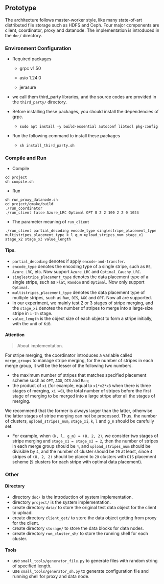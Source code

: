 ## Prototype

The architecture follows master-worker style, like many state-of-art distributed file storage such as HDFS and Ceph. Four major components are client, coordinator, proxy and datanode. The implementation is introduced in the `doc/` directory.

### Environment Configuration

- Required packages

  * grpc v1.50

  * asio 1.24.0

  * jerasure

- we call them third_party libraries, and the source codes are provided in the `third_party/` directory.

- Before installing these packages, you should install the dependencies of grpc.

  - ```
    sudo apt install -y build-essential autoconf libtool pkg-config
    ```

- Run the following command to install these packages

  - ```
    sh install_third_party.sh
    ```

### Compile and Run

- Compile

```
cd project
sh compile.sh
```

- Run

```
sh run_proxy_datanode.sh
cd project/cmake/build
./run_coordinator
./run_client false Azure_LRC Optimal OPT 8 2 2 100 2 2 0 1024
```

- The parameter meaning of `run_client`

```
./run_client partial_decoding encode_type singlestripe_placement_type multistripes_placement_type k l g_m upload_stripes_num stage_x1 stage_x2 stage_x3 value_length
```

#### Tips. 

- `partial_decoding` denotes if apply `encode-and-transfer`.
- `encode_type` denotes the encoding type of a single stripe, such as `RS`,  `Azure_LRC`, etc. Now support  `Azure_LRC` and `Optimal_Cauchy_LRC`.
- `singlestripe_placement_type` denotes the data placement type of a single stripe, such as `Flat`, `Random` and `Optimal`. Now only support  `Optimal`.
- `multistripes_placement_type` denotes the data placement type of multiple stripes, such as `Ran`, `DIS`, `AGG` and `OPT`. Now all are supported.
- In our experiment, we mainly test 2 or 3 stages of stripe merging, and the `stage_xi` denotes the number of stripes to merge into a large-size stripe in `i-th` stage. 
- `value_length` is the object size of each object to form a stripe initially, with the unit of `KiB`.

#### Attention

> About implementation.

For stripe merging, the coordinator introduces a variable called `merge_groups` to manage stripe merging, for the number of stripes in each merge group, it will be the lesser of the following two numbers.

- the maximum number of stripes that matches specified placement scheme such as `OPT`, `AGG`, `DIS` and `Ran`;
- the product of `xi` (for example, equal to `x1*x2*x3` when there is three stages of merging, `xi!=0`), the total number of stripes before the first stage of merging to be merged into a large stripe after all the stages of merging.

We recommend that the former is always larger than the latter, otherwise the latter stages of stripe merging can not be processed. Thus, the number of clusters, `upload_stripes_num`, `stage_xi`, `k`, `l` and `g_m` should be carefully set.

- For example, when `(k, l, g_m) = (8, 2, 2)`, we consider two stages of stripe merging and `stage_x1 = stage_x2 = 2`, then the number of stripes in each merge group should be `4`, and `upload_stripes_num` should be divisible by `4`, and the number of cluster should be `20` at least, since `4` stripes of `(8, 2, 2)` should be placed to `20` clusters with `DIS` placement scheme (`5` clusters for each stripe with optimal data placement).

### Other

#### Directory

- directory `doc/`  is the introduction of system implementation.
- directory `project/` is the system implementation.
- create directory `data/` to store the original test data object for the client to upload.
- create directory `client_get/` to store the data object getting from proxy for the client.
- create directory `storage/` to store the data blocks for data nodes.
- create directory `run_cluster_sh/` to store the running shell for each cluster.

#### Tools

- use `small_tools/generator_file.py` to generate files with random string of specified length.
- use `small_tools/generator_sh.py` to generate configuration file and running shell for proxy and data node.

